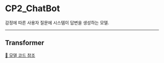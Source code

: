 # CP2_ChatBot


감정에 따른 사용자 질문에 시스템이 답변을 생성하는 모델. 
***
## Transformer 
[📎 모델 코드 참조](https://github.com/2hg7274/CP2/blob/main/CP2_ChatBot/Model/transformer.ipynb)


